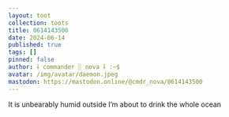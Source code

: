 ```yaml
---
layout: toot
collection: toots
title: 0614143500
date: 2024-06-14
published: true
tags: []
pinned: false
author: ⸸ commander ░ nova ⸸ :~$
avatar: /img/avatar/daemon.jpeg
mastodon: https://mastodon.online/@cmdr_nova/0614143500
---
```


It is unbearably humid outside I’m about to drink the whole ocean

